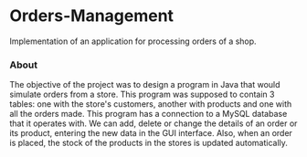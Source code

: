# Orders-Management
Implementation of an application for processing orders of a shop.

### About 
The objective of the project was to design a program in Java that would simulate orders from a store. This program was supposed to contain 3 tables: one with the store's customers, another with products and one with all the orders made. This program has a connection to a MySQL database that it operates with.
We can add, delete or change the details of an order or its product, entering the new data in the GUI interface. Also, when an order is placed, the stock of the products in the stores is updated automatically.

